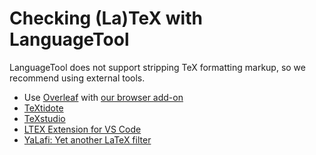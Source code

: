 # Checking (La)TeX with LanguageTool

LanguageTool does not support stripping TeX formatting markup, so we
recommend using external tools.

* Use [Overleaf](https://overleaf.com) with [our browser add-on](https://languagetool.org/addon-redirect)
* [TeXtidote](https://sylvainhalle.github.io/textidote/)
* [TeXstudio](http://texstudio.sourceforge.net/)
* [LTEX Extension for VS Code](https://github.com/valentjn/vscode-ltex#ltex-extension-for-vs-code-grammarspell-checker-with-languagetool-and-latex-support)
* [YaLafi: Yet another LaTeX filter](https://github.com/matze-dd/YaLafi)
